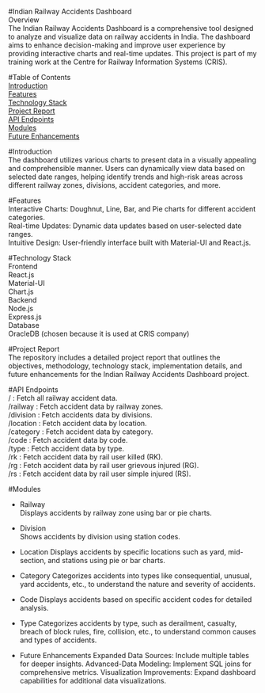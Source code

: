 #Indian Railway Accidents Dashboard  
Overview  
The Indian Railway Accidents Dashboard is a comprehensive tool designed to analyze and visualize data on railway accidents in India. The dashboard aims to enhance decision-making and improve user experience by providing interactive charts and real-time updates. This project is part of my training work at the Centre for Railway Information Systems (CRIS).

#Table of Contents  
[Introduction](#introduction)  
[Features](#features)    
[Technology Stack](#technology-stack)  
[Project Report](#project-report)  
[API Endpoints](#api-endpoints)  
[Modules](#modules)  
[Future Enhancements](#future-enhancements)  

#Introduction  
The dashboard utilizes various charts to present data in a visually appealing and comprehensible manner. Users can dynamically view data based on selected date ranges, helping identify trends and high-risk areas across different railway zones, divisions, accident categories, and more.  

#Features  
Interactive Charts: Doughnut, Line, Bar, and Pie charts for different accident categories.  
Real-time Updates: Dynamic data updates based on user-selected date ranges.  
Intuitive Design: User-friendly interface built with Material-UI and React.js.  

#Technology Stack  
Frontend  
React.js  
Material-UI  
Chart.js  
Backend  
Node.js  
Express.js  
Database  
OracleDB (chosen because it is used at CRIS company)    

#Project Report  
The repository includes a detailed project report that outlines the objectives, methodology, technology stack, implementation details, and future enhancements for the Indian Railway Accidents Dashboard project.   

#API Endpoints    
/ : Fetch all railway accident data.  
/railway : Fetch accident data by railway zones.  
/division : Fetch accidents data by divisions.  
/location : Fetch accident data by location.  
/category : Fetch accident data by category.  
/code : Fetch accident data by code.  
/type : Fetch accident data by type.  
/rk : Fetch accident data by rail user killed (RK).  
/rg : Fetch accident data by rail user grievous injured (RG).  
/rs : Fetch accident data by rail user simple injured (RS).  

#Modules  
* Railway  
Displays accidents by railway zone using bar or pie charts.  
* Division  
Shows accidents by division using station codes.  
* Location
Displays accidents by specific locations such as yard, mid-section, and stations using pie or bar charts.
* Category
Categorizes accidents into types like consequential, unusual, yard accidents, etc., to understand the nature and severity of accidents.
* Code
Displays accidents based on specific accident codes for detailed analysis.
* Type
Categorizes accidents by type, such as derailment, casualty, breach of block rules, fire, collision, etc., to understand common causes and types of accidents.

* Future Enhancements
Expanded Data Sources: Include multiple tables for deeper insights.
Advanced-Data Modeling: Implement SQL joins for comprehensive metrics.
Visualization Improvements: Expand dashboard capabilities for additional data visualizations.
